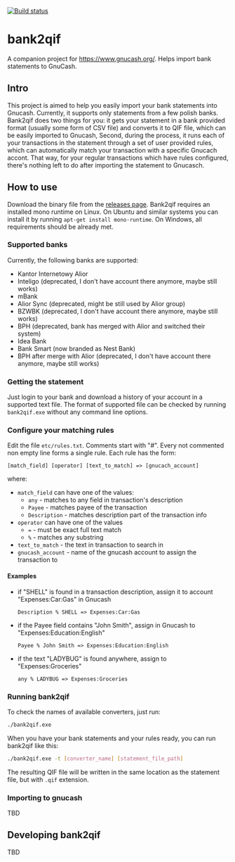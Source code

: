[![Build status](https://travis-ci.com/piontec/bank2qif.svg?branch=master)](https://travis-ci.com/piontec/bank2qif.svg?branch=master)
# bank2qif
A companion project for https://www.gnucash.org/. Helps import bank statements to GnuCash.

## Intro
This project is aimed to help you easily import your bank statements into Gnucash. Currently, it supports only statements from a few polish banks. Bank2qif does two things for you: it gets your statement in a bank provided format (usually some form of CSV file) and converts it to QIF file, which can be easily imported to Gnucash, Second, during the process, it runs each of your transactions in the statement through a set of user provided rules, which can automatically match your transaction with a specific Gnucach accont. That way, for your regular transactions which have rules configured, there's nothing left to do after importing the statement to Gnucasch.

## How to use
Download the binary file from the [releases page](https://github.com/piontec/bank2qif/releases). Bank2qif requires an installed mono runtime on Linux. On Ubuntu and similar systems you can install it by running `apt-get install mono-runtime`. On Windows, all requirements should be already met.

### Supported banks
Currently, the following banks are supported:
* Kantor Internetowy Alior
* Inteligo (deprecated, I don't have account there anymore, maybe still works)
* mBank
* Alior Sync (deprecated, might be still used by Alior group)
* BZWBK (deprecated, I don't have account there anymore, maybe still works)
* BPH (deprecated, bank has merged with Alior and switched their system)
* Idea Bank
* Bank Smart (now branded as Nest Bank)
* BPH after merge with Alior (deprecated, I don't have account there anymore, maybe still works)

### Getting the statement
Just login to your bank and download a history of your account in a supported text file. The format of supported file can be checked by running `bank2qif.exe` without any command line options.

### Configure your matching rules
Edit the file `etc/rules.txt`. Comments start with "#". Every not commented non empty line forms a single rule. Each rule has the form:
```
[match_field] [operator] [text_to_match] => [gnucach_account]
```
where:
* `match_field` can have one of the values:
    * `any` - matches to any field in transaction's description
    * `Payee` - matches payee of the transaction
    * `Description` - matches description part of the transaction info
* `operator` can have one of the values
    * `=` - must be exact full text match
    * `%` - matches any substring
* `text_to_match` - the text in transaction to search in
* `gnucash_account` - name of the gnucash account to assign the transaction to

#### Examples
* if "SHELL" is found in a transaction description, assign it to account "Expenses:Car:Gas" in Gnucash
    ```
    Description % SHELL => Expenses:Car:Gas
    ```
* if the Payee field contains "John Smith", assign in Gnucash to "Expenses:Education:English"
    ```
    Payee % John Smith => Expenses:Education:English
    ```
* if the text "LADYBUG" is found anywhere, assign to "Expenses:Groceries"
    ```
    any % LADYBUG => Expenses:Groceries
    ```

### Running bank2qif
To check the names of available converters, just run:
```bash
./bank2qif.exe
```
When you have your bank statements and your rules ready, you can run bank2qif like this:
```bash
./bank2qif.exe -t [converter_name] [statement_file_path]
```
The resulting QIF file will be written in the same location as the statement file, but with `.qif` extension. 

### Importing to gnucash
TBD

## Developing bank2qif
TBD